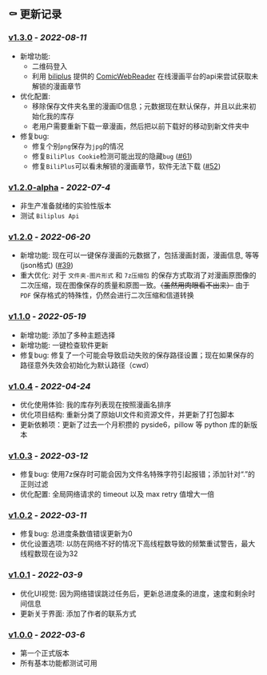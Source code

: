 ## ⚰️ 更新记录

### **[v1.3.0](https://github.com/Zeal-L/BiliBili-Manga-Downloader/releases/tag/v1.3.0)** - *2022-08-11*
- 新增功能:
  - 二维码登入
  - 利用 [biliplus](https://www.biliplus.com/) 提供的 [ComicWebReader](https://www.biliplus.com/manga/) 在线漫画平台的api来尝试获取未解锁的漫画章节
- 优化配置:
  - 移除保存文件夹名里的漫画ID信息；元数据现在默认保存，并且以此来初始化我的库存
  - 老用户需要重新下载一章漫画，然后把以前下载好的移动到新文件夹中
- 修复bug:
  - 修复个别`png`保存为`jpg`的情况
  - 修复`BiliPlus Cookie`检测可能出现的隐藏`bug` ([#61][i61])
  - 修复`BiliPlus`可以看未解锁的漫画章节，软件无法下载 ([#52][i52])

[i52]: https://github.com/Zeal-L/BiliBili-Manga-Downloader/issues/52
[i61]: https://github.com/Zeal-L/BiliBili-Manga-Downloader/issues/61

### **[v1.2.0-alpha](https://github.com/Zeal-L/BiliBili-Manga-Downloader/releases/tag/v1.2.0-alpha)** - *2022-07-4*
- 非生产准备就绪的实验性版本
- 测试 `Biliplus Api`

### **[v1.2.0](https://github.com/Zeal-L/BiliBili-Manga-Downloader/releases/tag/v1.2.0)** - *2022-06-20*
- 新增功能: 现在可以一键保存漫画的元数据了，包括漫画封面，漫画信息, 等等 (json格式) ([#39][i39])
- 重大优化: 对于 `文件夹-图片形式` 和 `7z压缩包` 的保存方式取消了对漫画原图像的二次压缩，现在图像保存的质量和原图一致。~~（虽然用肉眼看不出来）~~ 由于 `PDF` 保存格式的特殊性，仍然会进行二次压缩和信道转换

[i39]: https://github.com/Zeal-L/BiliBili-Manga-Downloader/issues/39

### **[v1.1.0](https://github.com/Zeal-L/BiliBili-Manga-Downloader/releases/tag/v1.1.0)** - *2022-05-19*
- 新增功能: 添加了多种主题选择
- 新增功能: 一键检查软件更新
- 修复bug: 修复了一个可能会导致启动失败的保存路径设置；现在如果保存的路径意外失效会初始化为默认路径（cwd）

### **[v1.0.4](https://github.com/Zeal-L/BiliBili-Manga-Downloader/releases/tag/v1.0.4)** - *2022-04-24*
- 优化使用体验: 我的库存列表现在按照漫画名排序
- 优化项目结构: 重新分类了原始UI文件和资源文件，并更新了打包脚本
- 更新依赖项：更新了过去一个月积攒的 pyside6，pillow 等 python 库的新版本

### **[v1.0.3](https://github.com/Zeal-L/BiliBili-Manga-Downloader/releases/tag/v1.0.3)** - *2022-03-12*
- 修复bug: 使用7z保存时可能会因为文件名特殊字符引起报错；添加针对“.”的正则过滤
- 优化配置: 全局网络请求的 timeout 以及 max retry 值增大一倍

### **[v1.0.2](https://github.com/Zeal-L/BiliBili-Manga-Downloader/releases/tag/v1.0.2)** - *2022-03-11*
- 修复bug: 总进度条数值错误更新为0
- 优化设置选项: 以防在网络不好的情况下高线程数导致的频繁重试警告，最大线程数现在设为32

### **[v1.0.1](https://github.com/Zeal-L/BiliBili-Manga-Downloader/releases/tag/v1.0.1)** - *2022-03-9*
- 优化UI视觉: 因为网络错误跳过任务后，更新总进度条的进度，速度和剩余时间信息
- 更新关于界面: 添加了作者的联系方式

### **[v1.0.0](https://github.com/Zeal-L/BiliBili-Manga-Downloader/releases/tag/v1.0.0)** - *2022-03-6*
- 第一个正式版本
- 所有基本功能都测试可用